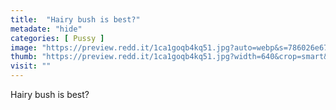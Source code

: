 ```yaml
---
title:  "Hairy bush is best?"
metadate: "hide"
categories: [ Pussy ]
image: "https://preview.redd.it/1ca1goqb4kq51.jpg?auto=webp&s=786026e67ad60ee9472617f3890bf5c7a174112f"
thumb: "https://preview.redd.it/1ca1goqb4kq51.jpg?width=640&crop=smart&auto=webp&s=0a11dbfb05b456a55a026479e9cbdde6f8c19361"
visit: ""
---
```

Hairy bush is best?
